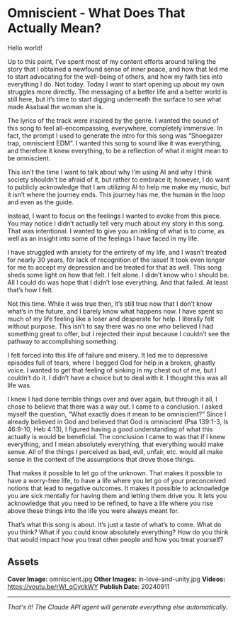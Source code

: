 # Omniscient - What Does That Actually Mean?

Hello world!

Up to this point, I’ve spent most of my content efforts around telling the story that I obtained a newfound sense of inner peace, and how that led me to start advocating for the well-being of others, and how my faith ties into everything I do. Not today. Today I want to start opening up about my own struggles more directly. The messaging of a better life and a better world is still here, but it’s time to start digging underneath the surface to see what made Asabaal the woman she is.

The lyrics of the track were inspired by the genre. I wanted the sound of this song to feel all-encompassing, everywhere, completely immersive. In fact, the prompt I used to generate the intro for this song was “Shoegazer trap, omniscient EDM”. I wanted this song to sound like it was everything, and therefore it knew everything, to be a reflection of what it might mean to be omniscient.

This isn’t the time I want to talk about why I’m using AI and why I think society shouldn’t be afraid of it, but rather to embrace it; however, I do want to publicly acknowledge that I am utilizing AI to help me make my music, but it isn’t where the journey ends. This journey has me, the human in the loop and even as the guide.

Instead, I want to focus on the feelings I wanted to evoke from this piece. You may notice I didn’t actually tell very much about my story in this song. That was intentional. I wanted to give you an inkling of what is to come, as well as an insight into some of the feelings I have faced in my life.

I have struggled with anxiety for the entirety of my life, and I wasn’t treated for nearly 30 years, for lack of recognition of the issue! It took even longer for me to accept my depression and be treated for that as well. This song sheds some light on how that felt. I felt alone. I didn’t know who I should be. All I could do was hope that I didn’t lose everything. And that failed. At least that’s how I felt.

Not this time. While it was true then, it’s still true now that I don’t know what’s in the future, and I barely know what happens now. I have spent so much of my life feeling like a loser and desperate for help. I literally felt without purpose. This isn’t to say there was no one who believed I had something great to offer, but I rejected their input because I couldn’t see the pathway to accomplishing something.

I felt forced into this life of failure and misery. It led me to depressive episodes full of tears, where I begged God for help in a broken, ghastly voice.  I wanted to get that feeling of sinking in my chest out of me, but I couldn’t do it. I didn’t have a choice but to deal with it. I thought this was all life was.

I knew I had done terrible things over and over again, but through it all, I chose to believe that there was a way out. I came to a conclusion. I asked myself the question, “What exactly does it mean to be omniscient?” Since I already believed in God and believed that God is omniscient (Psa 139:1-3, Is 46:9-10, Heb 4:13), I figured having a good understanding of what this actually is would be beneficial. The conclusion I came to was that if I knew everything, and I mean absolutely everything, that everything would make sense. All of the things I perceived as bad, evil, unfair, etc. would all make sense in the context of the assumptions that drove those things.

That makes it possible to let go of the unknown. That makes it possible to have a worry-free life, to have a life where you let go of your preconceived notions that lead to negative outcomes. It makes it possible to acknowledge you are sick mentally for having them and letting them drive you. It lets you acknowledge that you need to be refined, to have a life where you rise above these things into the life you were always meant for.

That’s what this song is about. It’s just a taste of what’s to come. What do you think? What if you could know absolutely everything? How do you think that would impact how you treat other people and how you treat yourself?

## Assets

**Cover Image:** omniscient.jpg
**Other Images:** in-love-and-unity.jpg
**Videos:** https://youtu.be/rWl_qCyckWY
**Publish Date**: 20240911

---
*That's it! The Claude API agent will generate everything else automatically.*